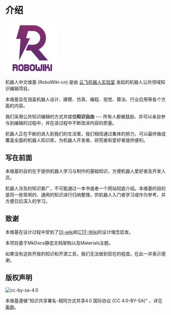 # 介绍

![](logo.png)

机器人中文维基 (RoboWiki-cn) 是由 [云飞机器人实验室](http://www.yfworld.com) 发起的机器人公共领域知识编辑项目。

本维基旨在涵盖机器人设计、建模、仿真、编程、视觉、算法、行业应用等各个方面的内容。

我们采用公共知识编辑的方式并提倡**知识自由** --- 所有人都被鼓励、并可以亲自参与到编辑的过程中，并在该过程中不断改进内容的质量。

机器人正在不断的进入到我们的生活里。我们相信通过集体的努力，可以最终做成覆盖全面的机器人知识库，为机器人开发者、研究者和爱好者提供便利。


## 写在前面

本维基的目的在于提供机器人学习与制作的基础知识，方便机器人爱好者及开发人员。

机器人涉及的知识甚广，不可能通过一本书或者一个网站彻底介绍。本维基的目的是将一些常用的、通用的知识进行归纳整理，供机器人入门者学习或作为参考，并方便日后深入的学习。


## 致谢

本维基在设计过程中受到了[OI-wiki](https://oi-wiki.org/)和[CTF-Wiki](https://ctf-wiki.github.io/ctf-wiki/)的设计理念启发。

本项目基于MkDocs静态文档架构以及Materials主题。

如果没有这些开放的知识和开源工具，我们无法做到现在的程度。在此一并表示感谢。


## 版权声明

![cc-by-sa-4.0](https://i.creativecommons.org/l/by-sa/4.0/88x31.png)

本维基遵循"知识共享署名-相同方式共享4.0 国际协议 (CC 4.0-BY-SA)" ，详见[条款](https://creativecommons.org/licenses/by-sa/4.0/deed.zh-Hans)。
